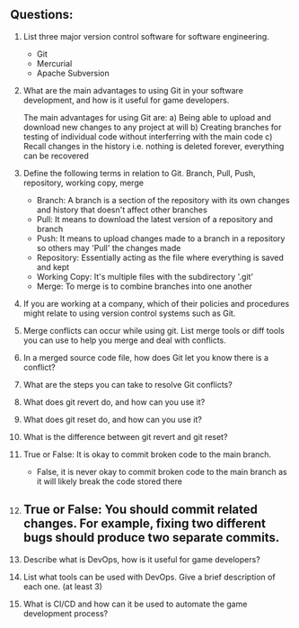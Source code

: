 ## Questions:

1.	List three major version control software for software engineering.
	- Git
	- Mercurial
	- Apache Subversion
	
2.	What are the main advantages to using Git in your software development, and how is it useful for game developers.
	
	The main advantages for using Git are:
	a) Being able to upload and download new changes to any project at will
	b) Creating branches for testing of individual code without interferring with the main code
	c) Recall changes in the history i.e. nothing is deleted forever, everything can be recovered
	
3.	Define the following terms in relation to Git. Branch, Pull, Push, repository, working copy, merge
	
	- Branch: A branch is a section of the repository with its own changes and history that doesn't affect other branches
	- Pull: It means to download the latest version of a repository and branch
	- Push: It means to upload changes made to a branch in a repository so others may 'Pull' the changes made
	- Repository: Essentially acting as the file where everything is saved and kept
	- Working Copy: It's multiple files with the subdirectory '.git'
	- Merge: To merge is to combine branches into one another
	
	
4.	If you are working at a company, which of their policies and procedures might relate to using version control systems such as Git.
	
	
5.	Merge conflicts can occur while using git. List merge tools or diff tools you can use to help you merge and deal with conflicts.
	
	
6.	In a merged source code file, how does Git let you know there is a conflict?
	
	
7.	What are the steps you can take to resolve Git conflicts?
	
	
8.	What does git revert do, and how can you use it?
	
	
9.	What does git reset do, and how can you use it?
	
	
10.	What is the difference between git revert and git reset?
	
	
11.	True or False: It is okay to commit broken code to the main branch.
	- False, it is never okay to commit broken code to the main branch as it will likely break the code stored there
	
12.	True or False: You should commit related changes. For example, fixing two different bugs should produce two separate commits.
	- 
	
13.	Describe what is DevOps, how is it useful for game developers?
	
	
14.	List what tools can be used with DevOps. Give a brief description of each one. (at least 3)
	
	
15.	What is CI/CD and how can it be used to automate the game development process?
	